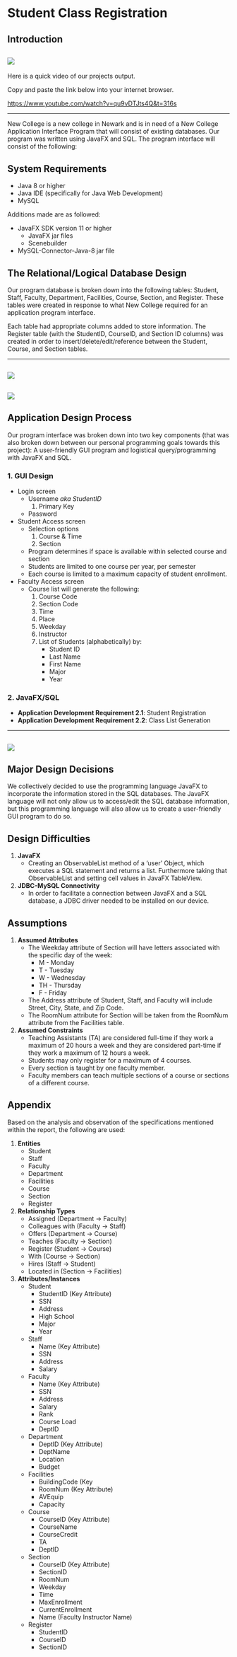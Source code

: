 # Student Class Registration

## Introduction

## ![](images/demo.gif)

Here is a quick video of our projects output.

Copy and paste the link below into your internet browser.

https://www.youtube.com/watch?v=qu9vDTJts4Q&t=316s

---

New College is a new college in Newark and is in need of a New College Application Interface Program that will consist of existing databases. Our program was written using JavaFX and SQL. The program interface will consist of the following:

## System Requirements

- Java 8 or higher
- Java IDE (specifically for Java Web Development)
- MySQL

Additions made are as followed:

- JavaFX SDK version 11 or higher
  - JavaFX jar files
  - Scenebuilder
- MySQL-Connector-Java-8 jar file

## The Relational/Logical Database Design

Our program database is broken down into the following tables: Student, Staff, Faculty, Department, Facilities, Course, Section, and Register. These tables were created in response to what New College required for an application program interface.

Each table had appropriate columns added to store information. The Register table (with the StudentID, CourseID, and Section ID columns) was created in order to
insert/delete/edit/reference between the Student, Course, and Section tables.

---

## ![](images/er-diagram.png)

## ![](images/relational-schema.png)

## Application Design Process

Our program interface was broken down into two key components (that was also broken down between our personal programming goals towards this project): A user-friendly GUI program and logistical query/programming with JavaFX and SQL.

### 1. GUI Design

- Login screen
  - Username _aka_ _StudentID_
    1. Primary Key
  - Password
- Student Access screen
  - Selection options
    1. Course & Time
    2. Section
  - Program determines if space is available within selected course and section
  - Students are limited to one course per year, per semester
  - Each course is limited to a maximum capacity of student enrollment.
- Faculty Access screen
  - Course list will generate the following:
    1. Course Code
    2. Section Code
    3. Time
    4. Place
    5. Weekday
    6. Instructor
    7. List of Students (alphabetically) by:
       - Student ID
       - Last Name
       - First Name
       - Major
       - Year

### 2. JavaFX/SQL

- **Application Development Requirement 2.1**: Student Registration
- **Application Development Requirement 2.2**: Class List Generation

---

## ![](images/application-workflow-diagram.png)

## Major Design Decisions

We collectively decided to use the programming language JavaFX to incorporate the information stored in the SQL databases. The JavaFX language will not only allow us to access/edit the SQL database information, but this programming language will also allow us to create a user-friendly GUI program to do so.

## Design Difficulties

1. **JavaFX**
   - Creating an ObservableList method of a ‘user’ Object, which executes a SQL statement and returns a list. Furthermore taking that ObservableList and setting cell values in JavaFX TableView.
2. **JDBC-MySQL Connectivity**
   - In order to facilitate a connection between JavaFX and a SQL database, a JDBC driver needed to be installed on our device.

## Assumptions

1. **Assumed Attributes**
   - The Weekday attribute of Section will have letters associated with the specific day of the week:
     - M - Monday
     - T - Tuesday
     - W - Wednesday
     - TH - Thursday
     - F - Friday
   - The Address attribute of Student, Staff, and Faculty will include Street, City, State, and Zip Code.
   - The RoomNum attribute for Section will be taken from the RoomNum attribute from the Facilities table.
2. **Assumed Constraints**
   - Teaching Assistants (TA) are considered full-time if they work a maximum of 20 hours a week and they are considered part-time if they work a maximum of 12 hours a week.
   - Students may only register for a maximum of 4 courses.
   - Every section is taught by one faculty member.
   - Faculty members can teach multiple sections of a course or sections of a different course.

## Appendix

Based on the analysis and observation of the specifications mentioned within the report, the following are used:

1. **Entities**
   - Student
   - Staff
   - Faculty
   - Department
   - Facilities
   - Course
   - Section
   - Register
2. **Relationship Types**
   - Assigned (Department → Faculty)
   - Colleagues with (Faculty → Staff)
   - Offers (Department → Course)
   - Teaches (Faculty → Section)
   - Register (Student → Course)
   - With (Course → Section)
   - Hires (Staff → Student)
   - Located in (Section → Facilities)
3. **Attributes/Instances**
   - Student
     - StudentID (Key Attribute)
     - SSN
     - Address
     - High School
     - Major
     - Year
   - Staff
     - Name (Key Attribute)
     - SSN
     - Address
     - Salary
   - Faculty
     - Name (Key Attribute)
     - SSN
     - Address
     - Salary
     - Rank
     - Course Load
     - DeptID
   - Department
     - DeptID (Key Attribute)
     - DeptName
     - Location
     - Budget
   - Facilities
     - BuildingCode (Key
     - RoomNum (Key Attribute)
     - AVEquip
     - Capacity
   - Course
     - CourseID (Key Attribute)
     - CourseName
     - CourseCredit
     - TA
     - DeptID
   - Section
     - CourseID (Key Attribute)
     - SectionID
     - RoomNum
     - Weekday
     - Time
     - MaxEnrollment
     - CurrentEnrollment
     - Name (Faculty Instructor Name)
   - Register
     - StudentID
     - CourseID
     - SectionID
